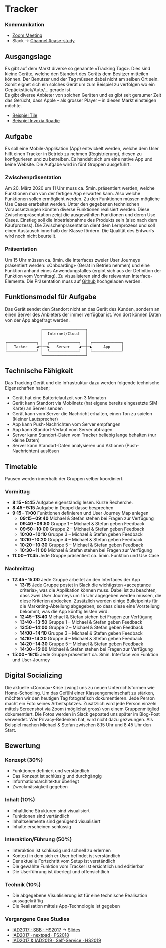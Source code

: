 # Tracker

### Kommunikation
* [Zoom Meeting](https://zoom.us/j/214657003?pwd=TnFXQkhtNFdxME01K1hxNW9XLzVEZz09)
* Slack → [Channel #case-study](slack://channel?team=T6RSKS0PK&id=CNCQZFJF9)


## Ausgangslage
Es gibt auf dem Markt diverse so genannte «Tracking Tags». Dies sind kleine Geräte, welche den Standort des Geräts dem Besitzer mitteilen können. Der Benutzer und der Tag müssen dabei nicht am selben Ort sein. Somit eignet sich ein solches Gerät um zum Beispiel zu verfolgen wo ein Gepäckstück/Auto/… gerade ist.  
Es gibt diverse Anbieter von solchen Geräten und es gibt seit geraumer Zeit das Gerücht, dass Apple – als grosser Player – in diesen Markt einsteigen möchte.

* [Beispiel Tile](https://www.thetileapp.com/de-de/)
* [Beispiel Invoxia Roadie](https://www.invoxia.com/intl/gps-tracker)


## Aufgabe
Es soll eine Mobile-Applikation (App) entwickelt werden, welche dem User hilft einen Tracker in Betrieb zu nehmen (Registrierung), diesen zu konfigurieren und zu betreiben. Es handelt sich um eine native App und keine Website.
Die Aufgabe wird in fünf Gruppen ausgeführt.

### Zwischenpräsentation
Am 20. März 2020 um 11 Uhr muss ca. 5min. präsentiert werden, welche Funktionen man von der fertigen App erwarten kann. Also welche Funktionen sollen ermöglicht werden. Zu den Funktionen müssen mögliche Use Cases erarbeitet werden. Unter den gegebenen technischen Voraussetzungen könnten diverse Funktionen realisiert werden. Diese Zwischenpräsentation zeigt die ausgewählten Funktionen und deren Use Cases. Einstieg soll die Inbetriebnahme des Produkts sein (also nach dem Kaufprozess).
Die Zwischenpräsentation dient dem Lernprozess und soll einen Austausch innerhalb der Klasse fördern. Die Qualität des Entwurfs wird noch nicht beurteilt. 

### Präsentation
Um 15 Uhr müssen ca. 8min. die Interfaces zweier User Journeys präsentiert werden: «Onboarding» (Gerät in Betrieb nehmen) und eine Funktion anhand eines Anwendungsfalles (ergibt sich aus der Definition der Funktion vom Vormittag).
Zu visualisieren sind die relevanten Interface-Elemente. Die Präsentation muss auf [Github](https://github.com/logrinto/case-study.tracker/issues) hochgeladen werden.
  

## Funktionsmodel für Aufgabe
Das Gerät sendet den Standort nicht an das Gerät des Kunden, sondern an einen Server des Anbieters der immer verfügbar ist. Von dort können Daten von der App abgefragt werden.


```
                ┌───────────────────┐                
                │  Internet/Cloud   │                
                │                   │                
┌─────────────┐ │  ┌─────────────┐  │ ┌─────────────┐
│   Tacker    ◀─┼──▶   Server    ◀──┼─▶     App     │
└─────────────┘ │  └─────────────┘  │ └─────────────┘
                └───────────────────┘                
```


## Technische Fähigkeit
Das Tracking Gerät und die Infrastruktur dazu werden folgende technische Eigenschaften haben;

* Gerät hat eine Batterielaufzeit von 3 Monaten
* Gerät kann Standort via Mobilnetz (hat eigene bereits eingesetzte SIM-Karte) an Server senden
* Gerät kann vom Server die Nachricht erhalten, einen Ton zu spielen (kleiner Lautsprecher)
* App kann Push-Nachrichten vom Server empfangen
* App kann Standort-Verlauf vom Server abfragen
* Server kann Standort-Daten vom Tracker beliebig lange behalten (nur kleine Daten)
* Server kann Standort-Daten analysieren und Aktionen (Push-Nachrichten) auslösen


## Timetable
Pausen werden innerhalb der Gruppen selber koordiniert.

### Vormittag
* **8:15 – 8:45** Aufgabe eigenständig lesen. Kurze Recherche.
* **8:45 – 9:15** Aufgabe in Doppelklasse besprechen
* **9:15 – 11:00** Funktionen definieren und User Journey Map anlegen
  * **09:15 – 09:40** Michael & Stefan stehen bei Fragen zur Verfügung
  * **09:40 – 09:50** Gruppe 1 – Michael & Stefan geben Feedback
  * **09:50 – 10:00** Gruppe 2 – Michael & Stefan geben Feedback
  * **10:00 – 10:10** Gruppe 3 – Michael & Stefan geben Feedback
  * **10:10 – 10:20** Gruppe 4 – Michael & Stefan geben Feedback
  * **10:20 – 10:30** Gruppe 5 – Michael & Stefan geben Feedback
  * **10:30 – 11:00** Michael & Stefan stehen bei Fragen zur Verfügung
* **11:00 – 11:45** Jede Gruppe präsentiert ca. 5min. Funktion und Use Case

### Nachmittag
* **12:45 – 15:00** Jede Gruppe arbeitet an den Interfaces der App
  * **13:15** Jede Gruppe postet in Slack die wichtigsten «acceptance criteria», was die Applikation können muss. Dabei ist zu beachten, dass zwei User Journeys um 15 Uhr abgegeben werden müssen, die diese Kriterien abdecken. Zusätzlich werden einige Bulletpoints für die Marketing-Abteilung abgegeben, so dass diese eine Vorstellung bekommt, was die App künftig leisten wird.
  * **12:45 – 13:40** Michael & Stefan stehen bei Fragen zur Verfügung
  * **13:40 – 13:50** Gruppe 1 – Michael & Stefan geben Feedback
  * **13:50 – 14:00** Gruppe 2 – Michael & Stefan geben Feedback
  * **14:00 – 14:10** Gruppe 3 – Michael & Stefan geben Feedback
  * **14:10 – 14:20** Gruppe 4 – Michael & Stefan geben Feedback
  * **14:20 – 14:30** Gruppe 5 – Michael & Stefan geben Feedback
  * **14:30 – 15:00** Michael & Stefan stehen bei Fragen zur Verfügung
* **15:00 – 16:15** Jede Gruppe präsentiert ca. 8min. Interface von Funktion und User-Journey


## Digital Socializing
Die aktuelle «Corona»-Krise zwingt uns zu neuen Unterrichtsformen wie Home-Schooling. Um das Gefühl einer Klassengemeinschaft zu stärken, möchten wir den heutigen Tag fotografisch dokumentieren. Jede Person macht ein Foto seines Arbeitsplatzes. Zusätzlich wird jede Person einzeln mittels Screenshot via Zoom (möglichst gross) von einem Gruppenmitglied dokumentiert. Die Fotos werden in Slack geposted uns später im Blog-Post verwendet. Wer Privacy-Bedenken hat, wird nicht dazu gezwungen. Als Beispiel machen Michael & Stefan zwischen 8.15 Uhr und 8.45 Uhr den Start.

## Bewertung

### Konzept (30%)
* Funktionen definiert und verständlich
* Das Konzept ist schlüssig und durchgängig
* Informationsarchitektur überlegt
* Zweckmässigkeit gegeben

### Inhalt (10%)
* Inhaltliche Strukturen sind visualisiert
* Funktionen sind vertändlich
* Inhaltselemente sind genügend visualisiert
* Inhalte erscheinen schlüssig

### Interaktion/Führung (50%)
* Interaktion ist schlüssig und schnell zu erlernen
* Kontext in dem sich er User befindet ist verständlich
* Der aktuelle Fortschritt vom Setup ist verständlich
* Die gewählte Funktion vom Tracker ist ersichtlich und editierbar
* Die Userführung ist überlegt und offensichtlich

### Technik (10%)
* Die abgegebene Visualisierung ist für eine technische Realisation aussagekräftig
* Die Realisation mittels App-Technologie ist gegeben







### Vergangene Case Studies
* [IAD2017 · SBB · HS2017](https://signalwerk.github.io/IAD.LAB.DOC/exercise-case-study/) → [Slides](https://signalwerk.github.io/IAD.LAB.SLD/data/2017/KW45-case-study/)
* [IAD2017 · nextpad · FS2018](https://github.com/logrinto/case-study.nextpad)
* [IAD2017 & IAD2019 · Self-Service · HS2019](https://github.com/logrinto/case-study.self-service)
